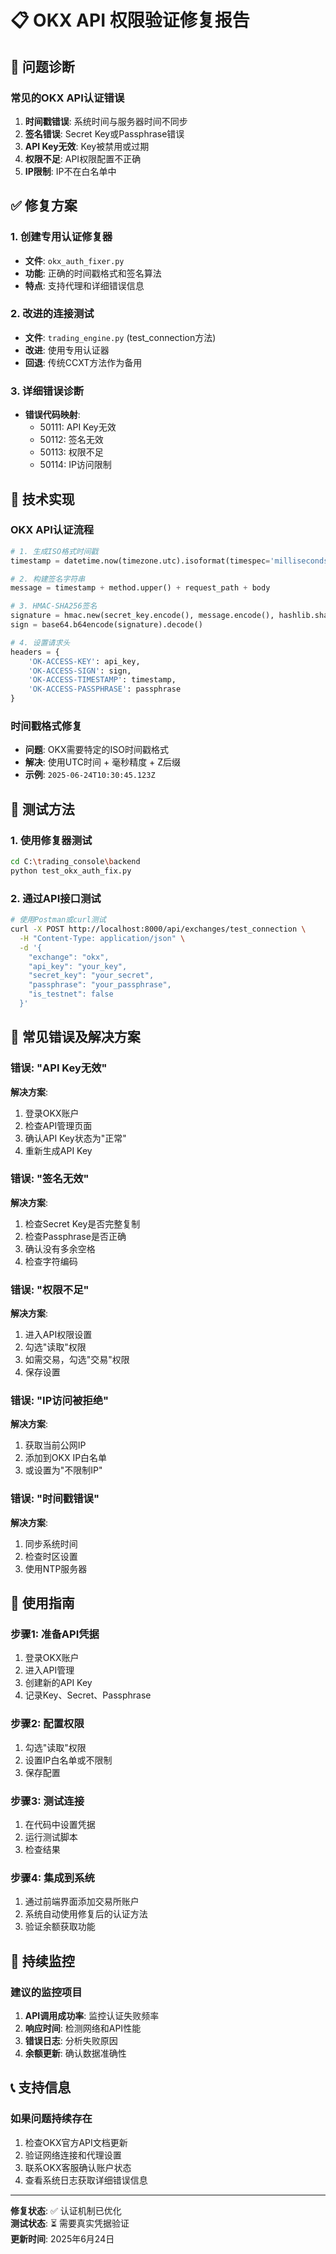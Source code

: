 📋 OKX API 权限验证修复报告
======================================

## 🎯 问题诊断

### 常见的OKX API认证错误
1. **时间戳错误**: 系统时间与服务器时间不同步
2. **签名错误**: Secret Key或Passphrase错误
3. **API Key无效**: Key被禁用或过期
4. **权限不足**: API权限配置不正确
5. **IP限制**: IP不在白名单中

## ✅ 修复方案

### 1. 创建专用认证修复器
- **文件**: `okx_auth_fixer.py`
- **功能**: 正确的时间戳格式和签名算法
- **特点**: 支持代理和详细错误信息

### 2. 改进的连接测试
- **文件**: `trading_engine.py` (test_connection方法)
- **改进**: 使用专用认证器
- **回退**: 传统CCXT方法作为备用

### 3. 详细错误诊断
- **错误代码映射**: 
  - 50111: API Key无效
  - 50112: 签名无效  
  - 50113: 权限不足
  - 50114: IP访问限制

## 🔧 技术实现

### OKX API认证流程
```python
# 1. 生成ISO格式时间戳
timestamp = datetime.now(timezone.utc).isoformat(timespec='milliseconds').replace('+00:00', 'Z')

# 2. 构建签名字符串
message = timestamp + method.upper() + request_path + body

# 3. HMAC-SHA256签名
signature = hmac.new(secret_key.encode(), message.encode(), hashlib.sha256).digest()
sign = base64.b64encode(signature).decode()

# 4. 设置请求头
headers = {
    'OK-ACCESS-KEY': api_key,
    'OK-ACCESS-SIGN': sign,
    'OK-ACCESS-TIMESTAMP': timestamp,
    'OK-ACCESS-PASSPHRASE': passphrase
}
```

### 时间戳格式修复
- **问题**: OKX需要特定的ISO时间戳格式
- **解决**: 使用UTC时间 + 毫秒精度 + Z后缀
- **示例**: `2025-06-24T10:30:45.123Z`

## 🧪 测试方法

### 1. 使用修复器测试
```bash
cd C:\trading_console\backend
python test_okx_auth_fix.py
```

### 2. 通过API接口测试
```bash
# 使用Postman或curl测试
curl -X POST http://localhost:8000/api/exchanges/test_connection \
  -H "Content-Type: application/json" \
  -d '{
    "exchange": "okx",
    "api_key": "your_key",
    "secret_key": "your_secret", 
    "passphrase": "your_passphrase",
    "is_testnet": false
  }'
```

## 🚨 常见错误及解决方案

### 错误: "API Key无效"
**解决方案**:
1. 登录OKX账户
2. 检查API管理页面
3. 确认API Key状态为"正常"
4. 重新生成API Key

### 错误: "签名无效"  
**解决方案**:
1. 检查Secret Key是否完整复制
2. 检查Passphrase是否正确
3. 确认没有多余空格
4. 检查字符编码

### 错误: "权限不足"
**解决方案**:
1. 进入API权限设置
2. 勾选"读取"权限
3. 如需交易，勾选"交易"权限
4. 保存设置

### 错误: "IP访问被拒绝"
**解决方案**:
1. 获取当前公网IP
2. 添加到OKX IP白名单
3. 或设置为"不限制IP"

### 错误: "时间戳错误"
**解决方案**:
1. 同步系统时间
2. 检查时区设置
3. 使用NTP服务器

## 📝 使用指南

### 步骤1: 准备API凭据
1. 登录OKX账户
2. 进入API管理
3. 创建新的API Key
4. 记录Key、Secret、Passphrase

### 步骤2: 配置权限
1. 勾选"读取"权限
2. 设置IP白名单或不限制
3. 保存配置

### 步骤3: 测试连接
1. 在代码中设置凭据
2. 运行测试脚本
3. 检查结果

### 步骤4: 集成到系统
1. 通过前端界面添加交易所账户
2. 系统自动使用修复后的认证方法
3. 验证余额获取功能

## 🔄 持续监控

### 建议的监控项目
1. **API调用成功率**: 监控认证失败频率
2. **响应时间**: 检测网络和API性能
3. **错误日志**: 分析失败原因
4. **余额更新**: 确认数据准确性

## 📞 支持信息

### 如果问题持续存在
1. 检查OKX官方API文档更新
2. 验证网络连接和代理设置
3. 联系OKX客服确认账户状态
4. 查看系统日志获取详细错误信息

---
**修复状态**: ✅ 认证机制已优化  
**测试状态**: ⏳ 需要真实凭据验证  
**更新时间**: 2025年6月24日
